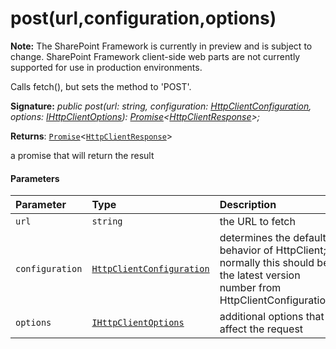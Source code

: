 # post(url,configuration,options)
**Note:** The SharePoint Framework is currently in preview and is subject to change. SharePoint Framework client-side web parts are not currently supported for use in production environments.



Calls fetch(), but sets the method to 'POST'.

**Signature:** _public post(url: string, configuration: [HttpClientConfiguration](../../sp-http.api/class/httpclientconfiguration.md),
    options: [IHttpClientOptions](../../sp-http.api/interface/ihttpclientoptions.md)): [Promise](../../es6-promise.api/class/promise.md)<[HttpClientResponse](../../sp-http.api/class/httpclientresponse.md)>;_

**Returns**: [`Promise`](../../es6-promise.api/class/promise.md)<[`HttpClientResponse`](../../sp-http.api/class/httpclientresponse.md)>



a promise that will return the result

#### Parameters


| Parameter	   | Type    | Description |
|:-------------|:---------------|:------------|
| `url`    | `string` | the URL to fetch |
| `configuration`    | [`HttpClientConfiguration`](../../sp-http.api/class/httpclientconfiguration.md) | determines the default behavior of HttpClient; normally this should be the latest version number from HttpClientConfigurations |
| `options`    | [`IHttpClientOptions`](../../sp-http.api/interface/ihttpclientoptions.md) | additional options that affect the request |


